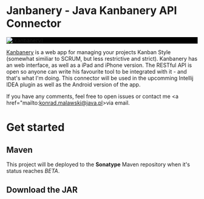 Janbanery - Java Kanbanery API Connector
========================================
<a href="https://kanbanery.com/" style="display:block; background:black;">
<img src="https://kanbanery.com/images/landing/logo.png?34535" alt="[kanbanery]" style="background:black;"/><br/>
</a>

<a href="https://kanbanery.com/">Kanbanery</a> is a web app for managing your projects Kanban Style (somewhat similiar to SCRUM, but less restrictive and strict).
Kanbanery has an web interface, as well as a iPad and iPhone version. The RESTful API is open so anyone can write his
favourite tool to be integrated with it - and that's what I'm doing. This connector will be used in the upcomming Intellij
IDEA plugin as well as the Android version of the app.


If you have any comments, feel free to open issues or contact me <a href="mailto:konrad.malawski@java.pl>via email</a>.

Get started
===========
Maven
-----
This project will be deployed to the **Sonatype** Maven repository when it's status reaches *BETA*.

Download the JAR
----------------

